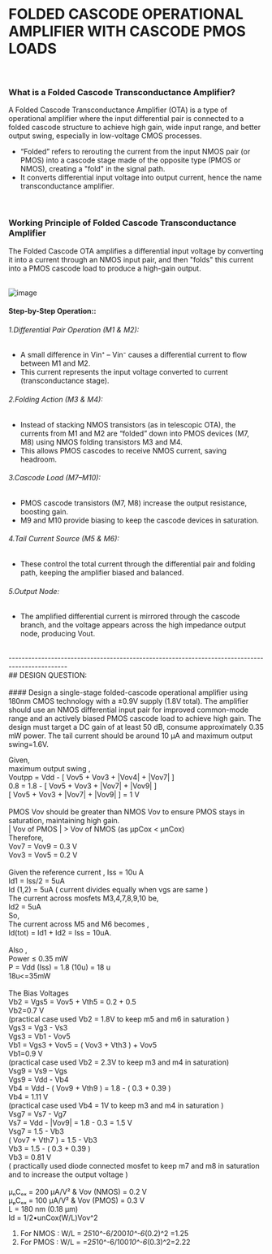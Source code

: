 # FOLDED CASCODE OPERATIONAL AMPLIFIER WITH CASCODE PMOS LOADS
<br>

### What is a Folded Cascode Transconductance Amplifier?<br>
A Folded Cascode Transconductance Amplifier (OTA) is a type of operational amplifier where the input differential pair is connected to a folded cascode structure to achieve high gain, wide input range, and better output swing, especially in low-voltage CMOS processes.<br>
* “Folded” refers to rerouting the current from the input NMOS pair (or PMOS) into a cascode stage made of the opposite type (PMOS or NMOS), creating a "fold" in the signal path.<br>
* It converts differential input voltage into output current, hence the name transconductance amplifier.<br>
<br>

### Working Principle of Folded Cascode Transconductance Amplifier<br>
The Folded Cascode OTA amplifies a differential input voltage by converting it into a current through an NMOS input pair, and then "folds" this current into a PMOS cascode load to produce a high-gain output.<br>
<br>

![image](https://github.com/user-attachments/assets/7886520a-91cf-4c97-9acb-63a6ce94241b)

####  Step-by-Step Operation::<br>
###### 1.Differential Pair Operation (M1 & M2):<br>
* A small difference in Vin⁺ – Vin⁻ causes a differential current to flow between M1 and M2.<br>
* This current represents the input voltage converted to current (transconductance stage).<br>
###### 2.Folding Action (M3 & M4):<br>
* Instead of stacking NMOS transistors (as in telescopic OTA), the currents from M1 and M2 are “folded” down into PMOS devices (M7, M8) using NMOS folding transistors M3 and M4.<br>
* This allows PMOS cascodes to receive NMOS current, saving headroom.<br>
###### 3.Cascode Load (M7–M10):<br>
* PMOS cascode transistors (M7, M8) increase the output resistance, boosting gain.<br>
* M9 and M10 provide biasing to keep the cascode devices in saturation.<br>
###### 4.Tail Current Source (M5 & M6):<br>
* These control the total current through the differential pair and folding path, keeping the amplifier biased and balanced.<br>
###### 5.Output Node:<br>
* The amplified differential current is mirrored through the cascode branch, and the voltage appears across the high impedance output node, producing Vout.<br>
<br>
------------------------------------------------------------------------------------------------<br>
## DESIGN QUESTION:<br>
<Br>
#### Design a single-stage folded-cascode operational amplifier using 180nm CMOS technology with a ±0.9V supply (1.8V total). The amplifier should use an NMOS differential input pair for improved common-mode range and an actively biased PMOS cascode load to achieve high gain. The design must target a DC gain of at least 50 dB, consume approximately 0.35 mW power. The tail current should be around 10 µA and maximum output swing=1.6V.<br>

Given,<br>
maximum output swing ,<br>
Voutpp = Vdd - [ Vov5 + Vov3 + |Vov4| + |Vov7| ]<br>
0.8 = 1.8 - [ Vov5 + Vov3 + |Vov7| + |Vov9| ]<br>
[ Vov5 + Vov3 + |Vov7| + |Vov9| ] = 1 V<br>
<br>
PMOS Vov should be greater than NMOS Vov to ensure PMOS stays in saturation, maintaining high gain.<br>
| Vov of PMOS | > Vov of NMOS (as μpCox < μnCox)<br>
Therefore,<br>
Vov7 = Vov9 = 0.3 V<br>
Vov3 = Vov5 = 0.2 V<br>
<br>
Given the reference current , Iss = 10u A<br>
Id1 = Iss/2 = 5uA<br>
Id (1,2) = 5uA ( current divides equally when vgs are same )<br>
The current across mosfets M3,4,7,8,9,10 be,<br>
Id2 = 5uA<br>
So,<br>
The current across M5 and M6 becomes  ,<br>
Id(tot) = Id1 + Id2 = Iss = 10uA.<br>
<br>
Also ,<br>
Power ≤ 0.35 mW<br>
P = Vdd (Iss) = 1.8 (10u) = 18 u<br>
18u<=35mW<br>
<br>
The Bias Voltages<br>
Vb2 = Vgs5 = Vov5 + Vth5 = 0.2 + 0.5<br>
Vb2=0.7  V<br>
(practical case used Vb2 = 1.8V to keep m5 and m6 in saturation )<br>
Vgs3 = Vg3 - Vs3<br>
Vgs3 = Vb1 - Vov5<br>
Vb1 = Vgs3 + Vov5 = ( Vov3 + Vth3 ) + Vov5<br>
Vb1=0.9 V<br>
(practical case used Vb2 = 2.3V to keep m3 and m4 in saturation)<br>
Vsg9 = Vs9 – Vgs<br>
Vgs9 = Vdd - Vb4<br>
Vb4 = Vdd - ( Vov9 + Vth9 ) = 1.8 - ( 0.3 + 0.39 )<br>
Vb4 = 1.11 V<br>
(practical case used Vb4 = 1V to keep m3 and m4 in saturation )<br>
Vsg7 = Vs7 - Vg7<br>
Vs7 = Vdd - |Vov9| = 1.8 - 0.3 = 1.5 V<br>
Vsg7 = 1.5 - Vb3<br>
( Vov7 + Vth7 ) = 1.5 - Vb3<br>
Vb3 = 1.5 - ( 0.3 + 0.39 )<br>
Vb3 = 0.81 V<br>
( practically used diode connected mosfet to keep m7 and m8 in saturation and to increase the output voltage )<br>
<br>
μₙCₒₓ = 200 μA/V² & Vov (NMOS) = 0.2 V<br>
μₚCₒₓ = 100 μA/V² & Vov (PMOS) = 0.3 V<br>
L = 180 nm (0.18 µm)<br>
Id = 1/2•unCox(W/L)Vov^2<br>
1. For NMOS : W/L = 2*5*10^-6/200*10^-6*(0.2)^2 =1.25<br>
2. For PMOS : W/L = =2*5*10^-6/100*10^-6*(0.3)^2=2.22<br>
<br>


























